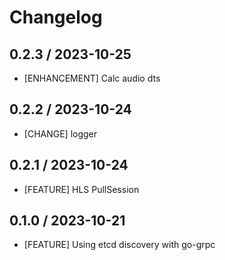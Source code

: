 # Changelog

## 0.2.3 / 2023-10-25

- [ENHANCEMENT] Calc audio dts

## 0.2.2 / 2023-10-24

- [CHANGE] logger

## 0.2.1 / 2023-10-24

- [FEATURE] HLS PullSession

## 0.1.0 / 2023-10-21

- [FEATURE] Using etcd discovery with go-grpc
